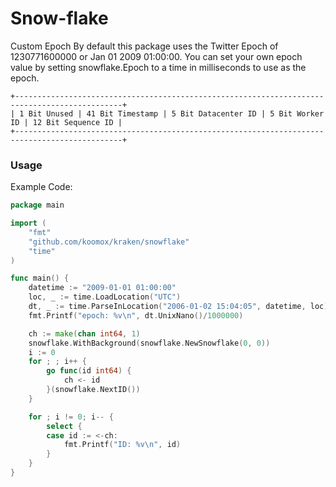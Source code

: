 # Snow-flake           
Custom Epoch
By default this package uses the Twitter Epoch of 1230771600000 or Jan 01 2009 01:00:00. You can set your own epoch value by setting snowflake.Epoch to a time in milliseconds to use as the epoch.
```
+----------------------------------------------------------------------------------------------+
| 1 Bit Unused | 41 Bit Timestamp | 5 Bit Datacenter ID | 5 Bit Worker ID | 12 Bit Sequence ID |
+----------------------------------------------------------------------------------------------+
```
### Usage          
Example Code:       
```go
package main

import (
	"fmt"
	"github.com/koomox/kraken/snowflake"
	"time"
)

func main() {
	datetime := "2009-01-01 01:00:00"
	loc, _ := time.LoadLocation("UTC")
	dt, _ := time.ParseInLocation("2006-01-02 15:04:05", datetime, loc)
	fmt.Printf("epoch: %v\n", dt.UnixNano()/1000000)

	ch := make(chan int64, 1)
	snowflake.WithBackground(snowflake.NewSnowflake(0, 0))
	i := 0
	for ; ; i++ {
		go func(id int64) {
			ch <- id
		}(snowflake.NextID())
	}

	for ; i != 0; i-- {
		select {
		case id := <-ch:
			fmt.Printf("ID: %v\n", id)
		}
	}
}
```

